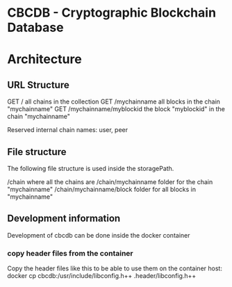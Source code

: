 # CBCDB - Cryptographic Blockchain Database

# Architecture

## URL Structure

GET /                           all chains in the collection
GET /mychainname                all blocks in the chain "mychainname"
GET /mychainname/myblockid      the block "myblockid" in the chain "mychainname"

Reserved internal chain names: user, peer

## File structure

The following file structure is used inside the storagePath.

/chain                          where all the chains are
/chain/mychainname              folder for the chain "mychainname"
/chain/mychainname/block        folder for all blocks in "mychainname"


## Development information
Development of cbcdb can be done inside the docker container

### copy header files from the container
Copy the header files like this to be able to use them on the container host:
docker cp cbcdb:/usr/include/libconfig.h++ .header/libconfig.h++